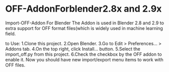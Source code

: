 # OFF-AddonForblender2.8x and 2.9x
Import-OFF-Addon For Blender
 The Addon is used in Blender 2.8 and 2.9 to extra support for OFF format files(which is widely used in machine learning field.
 
 to Use:
 1.Clone this project.
 2.Open Blender.
 3.Go to Edit > Preferences... > Addons tab.
 4.On the top right, click Install... button.
 5.Select the import_off.py from this project.
 6.Check the checkbox by the OFF addon to enable it.
Now you should have new import/export menu items to work with OFF files.

